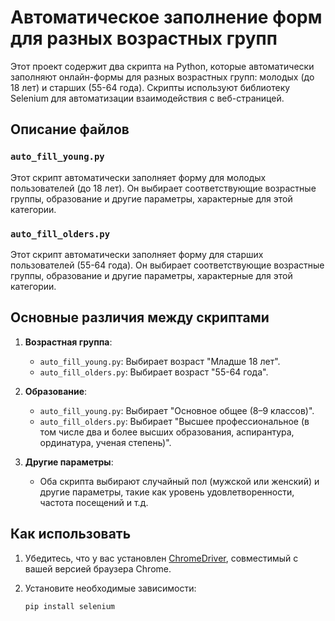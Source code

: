 # Автоматическое заполнение форм для разных возрастных групп

Этот проект содержит два скрипта на Python, которые автоматически заполняют онлайн-формы для разных возрастных групп: молодых (до 18 лет) и старших (55-64 года). Скрипты используют библиотеку Selenium для автоматизации взаимодействия с веб-страницей.

## Описание файлов

### `auto_fill_young.py`
Этот скрипт автоматически заполняет форму для молодых пользователей (до 18 лет). Он выбирает соответствующие возрастные группы, образование и другие параметры, характерные для этой категории.

### `auto_fill_olders.py`
Этот скрипт автоматически заполняет форму для старших пользователей (55-64 года). Он выбирает соответствующие возрастные группы, образование и другие параметры, характерные для этой категории.

## Основные различия между скриптами

1. **Возрастная группа**:
   - `auto_fill_young.py`: Выбирает возраст "Младше 18 лет".
   - `auto_fill_olders.py`: Выбирает возраст "55-64 года".

2. **Образование**:
   - `auto_fill_young.py`: Выбирает "Основное общее (8–9 классов)".
   - `auto_fill_olders.py`: Выбирает "Высшее профессиональное (в том числе два и более высших образования, аспирантура, ординатура, ученая степень)".

3. **Другие параметры**:
   - Оба скрипта выбирают случайный пол (мужской или женский) и другие параметры, такие как уровень удовлетворенности, частота посещений и т.д.

## Как использовать

1. Убедитесь, что у вас установлен [ChromeDriver](https://sites.google.com/chromium.org/driver/), совместимый с вашей версией браузера Chrome.

2. Установите необходимые зависимости:
   ```bash
   pip install selenium
